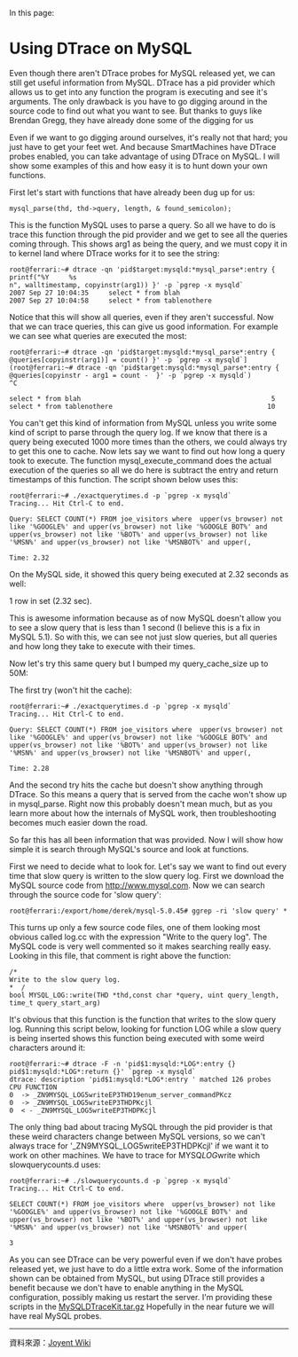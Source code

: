 In this page:

Using DTrace on MySQL
===
Even though there aren't DTrace probes for MySQL released yet, we can still get useful information from MySQL. DTrace has a pid provider which allows us to get into any function the program is executing and see it's arguments. The only drawback is you have to go digging around in the source code to find out what you want to see. But thanks to guys like Brendan Gregg, they have already done some of the digging for us

Even if we want to go digging around ourselves, it's really not that hard; you just have to get your feet wet. And because SmartMachines have DTrace probes enabled, you can take advantage of using DTrace on MySQL. I will show some examples of this and how easy it is to hunt down your own functions.

First let's start with functions that have already been dug up for us:



```
mysql_parse(thd, thd->query, length, & found_semicolon);
```



This is the function MySQL uses to parse a query. So all we have to do is trace this function through the pid provider and we get to see all the queries coming through. This shows arg1 as being the query, and we must copy it in to kernel land where DTrace works for it to see the string:



```
root@ferrari:~# dtrace -qn 'pid$target:mysqld:*mysql_parse*:entry { printf("%Y     %s
n", walltimestamp, copyinstr(arg1)) }' -p `pgrep -x mysqld`
2007 Sep 27 10:04:35     select * from blah
2007 Sep 27 10:04:58     select * from tablenothere
```



Notice that this will show all queries, even if they aren't successful. Now that we can trace queries, this can give us good information. For example we can see what queries are executed the most:



```
root@ferrari:~# dtrace -qn 'pid$target:mysqld:*mysql_parse*:entry { @queries[copyinstr(arg1)] = count() }' -p `pgrep -x mysqld`](root@ferrari:~# dtrace -qn 'pid$target:mysqld:*mysql_parse*:entry { @queries[copyinstr - arg1 = count -  }' -p `pgrep -x mysqld`)
^C

select * from blah                                                5
select * from tablenothere                                       10
```



You can't get this kind of information from MySQL unless you write some kind of script to parse through the query log. If we know that there is a query being executed 1000 more times than the others, we could always try to get this one to cache. Now lets say we want to find out how long a query took to execute. The function mysql_execute_command does the actual execution of the queries so all we do here is subtract the entry and return timestamps of this function. The script shown below uses this:



```
root@ferrari:~# ./exactquerytimes.d -p `pgrep -x mysqld`
Tracing... Hit Ctrl-C to end.

Query: SELECT COUNT(*) FROM joe_visitors where  upper(vs_browser) not like '%GOOGLE%' and upper(vs_browser) not like '%GOOGLE BOT%' and upper(vs_browser) not like '%BOT%' and upper(vs_browser) not like '%MSN%' and upper(vs_browser) not like '%MSNBOT%' and upper(,

Time: 2.32
```



On the MySQL side, it showed this query being executed at 2.32 seconds as well:

1 row in set (2.32 sec).

This is awesome information because as of now MySQL doesn't allow you to see a slow query that is less than 1 second (I believe this is a fix in MySQL 5.1). So with this, we can see not just slow queries, but all queries and how long they take to execute with their times.

Now let's try this same query but I bumped my query_cache_size up to 50M:

The first try (won't hit the cache):



```
root@ferrari:~# ./exactquerytimes.d -p `pgrep -x mysqld`
Tracing... Hit Ctrl-C to end.

Query: SELECT COUNT(*) FROM joe_visitors where  upper(vs_browser) not like '%GOOGLE%' and upper(vs_browser) not like '%GOOGLE BOT%' and upper(vs_browser) not like '%BOT%' and upper(vs_browser) not like '%MSN%' and upper(vs_browser) not like '%MSNBOT%' and upper(,

Time: 2.28
```



And the second try hits the cache but doesn't show anything through DTrace. So this means a query that is served from the cache won't show up in mysql_parse. Right now this probably doesn't mean much, but as you learn more about how the internals of MySQL work, then troubleshooting becomes much easier down the road.

So far this has all been information that was provided. Now I will show how simple it is search through MySQL's source and look at functions.

First we need to decide what to look for. Let's say we want to find out every time that slow query is written to the slow query log. First we download the MySQL source code from http://www.mysql.com. Now we can search through the source code for 'slow query':



```
root@ferrari:/export/home/derek/mysql-5.0.45# ggrep -ri 'slow query' *
```



This turns up only a few source code files, one of them looking most obvious called log.cc with the expression "Write to the query log". The MySQL code is very well commented so it makes searching really easy. Looking in this file, that comment is right above the function:



```
/*
Write to the slow query log.
*  /
bool MYSQL_LOG::write(THD *thd,const char *query, uint query_length,
time_t query_start_arg)
```



It's obvious that this function is the function that writes to the slow query log. Running this script below, looking for function LOG while a slow query is being inserted shows this function being executed with some weird characters around it:



```
root@ferrari:~# dtrace -F -n 'pid$1:mysqld:*LOG*:entry {} pid$1:mysqld:*LOG*:return {}' `pgrep -x mysqld`
dtrace: description 'pid$1:mysqld:*LOG*:entry ' matched 126 probes
CPU FUNCTION
0  -> _ZN9MYSQL_LOG5writeEP3THD19enum_server_commandPKcz
0  -> _ZN9MYSQL_LOG5writeEP3THDPKcjl
0  < - _ZN9MYSQL_LOG5writeEP3THDPKcjl
```



The only thing bad about tracing MySQL through the pid provider is that these weird characters change between MySQL versions, so we can't always trace for '_ZN9MYSQL_LOG5writeEP3THDPKcjl' if we want it to work on other machines. We have to trace for MYSQ*LOG*write which slowquerycounts.d uses:



```
root@ferrari:~# ./slowquerycounts.d -p `pgrep -x mysqld`
Tracing... Hit Ctrl-C to end.

SELECT COUNT(*) FROM joe_visitors where  upper(vs_browser) not like '%GOOGLE%' and upper(vs_browser) not like '%GOOGLE BOT%' and upper(vs_browser) not like '%BOT%' and upper(vs_browser) not like '%MSN%' and upper(vs_browser) not like '%MSNBOT%' and upper(

3
```



As you can see DTrace can be very powerful even if we don't have probes released yet, we just have to do a little extra work. Some of the information shown can be obtained from MySQL, but using DTrace still provides a benefit because we don't have to enable anything in the MySQL configuration, possibly making us restart the server. I'm providing these scripts in the [MySQLDTraceKit.tar.gz](http://hell.jedicoder.net/files/MySQLDTraceKit.tar.gz)
Hopefully in the near future we will have real MySQL probes.



----
資料來源：[Joyent Wiki](http://wiki.joyent.com/display/www/Documentation+Home)

